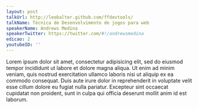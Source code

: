 ```yaml
---
layout: post
talkUrl: http://leobalter.github.com/ffdevtools/
talkName: Técnica de Desenvolvimento de jogos para web
speakerName: Andrews Medina
speakerTwitter: https://twitter.com/#!/andrewsmedina
edicao: 2
youtubeID: ''
---
```


Lorem ipsum dolor sit amet, consectetur adipisicing elit, sed do eiusmod tempor incididunt ut labore et dolore magna aliqua. Ut enim ad minim veniam, quis nostrud exercitation ullamco laboris nisi ut aliquip ex ea commodo consequat. Duis aute irure dolor in reprehenderit in voluptate velit esse cillum dolore eu fugiat nulla pariatur. Excepteur sint occaecat cupidatat non proident, sunt in culpa qui officia deserunt mollit anim id est laborum.